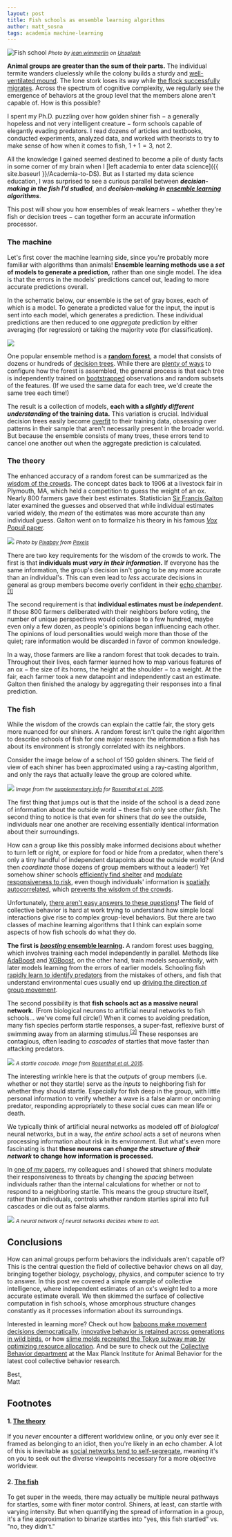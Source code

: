 ```yaml
---
layout: post
title: Fish schools as ensemble learning algorithms
author: matt_sosna
tags: academia machine-learning
---
```

<img src="{{  site.baseurl  }}/images/theory/coll_beh/koi_shoal.jpg" alt="Fish school">
<span style="font-size: 12px"><i>Photo by <a href="https://unsplash.com/@jwimmerli">jean wimmerlin</a> on <a href="https://unsplash.com">Unsplash</a></i></span>

**Animal groups are greater than the sum of their parts.** The individual termite wanders cluelessly while the colony builds a sturdy and [well-ventilated mound](http://www.bbc.com/earth/story/20151210-why-termites-build-such-enormous-skyscrapers). The lone stork loses its way while [the flock successfully migrates](https://flightforsurvival.org/white-stork/). Across the spectrum of cognitive complexity, we regularly see the emergence of behaviors at the group level that the members alone aren't capable of. How is this possible?

I spent my Ph.D. puzzling over how golden shiner fish $-$ a generally hopeless and not very intelligent creature $-$ form schools capable of elegantly evading predators. I read dozens of articles and textbooks, conducted experiments, analyzed data, and worked with theorists to try to make sense of how when it comes to fish, $1 + 1 = 3$, not $2$.

All the knowledge I gained seemed destined to become a pile of dusty facts in some corner of my brain when I [left academia to enter data science]({{  site.baseurl  }}/Academia-to-DS). But as I started my data science education, I was surprised to see a curious parallel between _**decision-making in the fish I'd studied**_, and _**decision-making in [ensemble learning](http://www.scholarpedia.org/article/Ensemble_learning) algorithms**_.

This post will show you how ensembles of weak learners $-$ whether they're fish or decision trees $-$ can together form an accurate information processor.

### The machine
Let's first cover the machine learning side, since you're probably more familiar with algorithms than animals! **Ensemble learning methods use a _set_ of models to generate a prediction,** rather than one single model. The idea is that the errors in the models' predictions cancel out, leading to more accurate predictions overall.

In the schematic below, our ensemble is the set of gray boxes, each of which is a model. To generate a predicted value for the input, the input is sent into each model, which generates a prediction. These individual predictions are then reduced to one _aggregate_ prediction by either averaging (for regression) or taking the majority vote (for classification).

<img src="{{ site.baseurl }}/images/theory/coll_beh/ensemble.png">

One popular ensemble method is a [**random forest**](https://en.wikipedia.org/wiki/Random_forest), a model that consists of dozens or hundreds of [decision trees](https://en.wikipedia.org/wiki/Decision_tree). While there are [plenty of ways](https://scikit-learn.org/stable/modules/generated/sklearn.ensemble.RandomForestClassifier.html) to configure how the forest is assembled, the general process is that each tree is independently trained on [bootstrapped](https://machinelearningmastery.com/a-gentle-introduction-to-the-bootstrap-method/) observations and random subsets of the features. (If we used the same data for each tree, we'd create the same tree each time!)

The result is a collection of models, **each with a _slightly different understanding_ of the training data.** This variation is crucial. Individual decision trees easily become [overfit](https://www.investopedia.com/terms/o/overfitting.asp) to their training data, obsessing over patterns in their sample that aren't necessarily present in the broader world. But because the ensemble consists of many trees, these errors tend to cancel one another out when the aggregate prediction is calculated.

### The theory
The enhanced accuracy of a random forest can be summarized as the [wisdom of the crowds](https://en.wikipedia.org/wiki/Wisdom_of_the_crowd). The concept dates back to 1906 at a livestock fair in Plymouth, MA, which held a competition to guess the weight of an ox. Nearly 800 farmers gave their best estimates. Statistician [Sir Francis Galton](https://en.wikipedia.org/wiki/Francis_Galton) later examined the guesses and observed that while individual estimates varied widely, the _mean_ of the estimates was more accurate than any individual guess. Galton went on to formalize his theory in his famous [_Vox Populi_ paper](https://www.all-about-psychology.com/the-wisdom-of-crowds.html).

<img src="{{  site.baseurl  }}/images/theory/coll_beh/ox.jpg">
<span style="font-size: 12px"><i>Photo by <a href="https://www.pexels.com/@pixabay">Pixabay</a> from <a href="https://www.pexels.com/photo/brown-bull-on-green-glass-field-under-grey-and-blue-cloudy-sky-139399/">Pexels</a></i></span>

There are two key requirements for the wisdom of the crowds to work. The first is that **individuals must _vary in their information_.** If everyone has the same information, the group's decision isn't going to be any more accurate than an individual's. This can even lead to _less_ accurate decisions in general as group members become overly confident in their [echo chamber](https://en.wikipedia.org/wiki/Echo_chamber_(media)).<sup>[[1]](#1-the-theory)</sup>

The second requirement is that **individual estimates must be _independent_.** If those 800 farmers deliberated with their neighbors before voting, the number of unique perspectives would collapse to a few hundred, maybe even only a few dozen, as people's opinions began influencing each other. The opinions of loud personalities would weigh more than those of the quiet; rare information would be discarded in favor of common knowledge.

In a way, those farmers are like a random forest that took decades to train. Throughout their lives, each farmer learned how to map various features of an ox $-$ the size of its horns, the height at the shoulder $-$ to a weight. At the fair, each farmer took a new datapoint and independently cast an estimate. Galton then finished the analogy by aggregating their responses into a final prediction.

### The fish
While the wisdom of the crowds can explain the cattle fair, the story gets more nuanced for our shiners. A random forest isn't quite the right algorithm to describe schools of fish for one major reason: the information a fish has about its environment is strongly correlated with its neighbors.

Consider the image below of a school of 150 golden shiners. The field of view of each shiner has been approximated using a ray-casting algorithm, and only the rays that actually leave the group are colored white.

<img src="{{  site.baseurl  }}/images/theory/coll_beh/school_FOV.png">
<span style="font-size: 12px"><i>Image from the <a href="https://www.pnas.org/content/pnas/suppl/2015/03/24/1420068112.DCSupplemental/pnas.1420068112.sapp.pdf">supplementary info</a> for <a href="https://www.pnas.org/content/pnas/early/2015/03/24/1420068112.full.pdf?with-ds=yes">Rosenthal et al. 2015</a>.</i></span>

The first thing that jumps out is that the inside of the school is a dead zone of information about the outside world $-$ these fish only see _other fish_. The second thing to notice is that even for shiners that _do_ see the outside, individuals near one another are receiving essentially identical information about their surroundings.

How can a group like this possibly make informed decisions about whether to turn left or right, or explore for food or hide from a predator, when there's only a tiny handful of independent datapoints about the outside world? (And then _coordinate_ those dozens of group members without a leader!) Yet somehow shiner schools [efficiently find shelter](https://kops.uni-konstanz.de/bitstream/handle/123456789/36982/Berdahl_0-387565.pdf?sequence=1) and [modulate responsiveness to risk](https://www.pnas.org/content/pnas/116/41/20556.full.pdf), even though individuals' information is [spatially autocorrelated](https://rspatial.org/raster/analysis/3-spauto.html), which [prevents the wisdom of the crowds](http://thekaolab.com/inc/papers/Kao_ProcB_2014.pdf).

Unfortunately, [there aren't easy answers to these questions](https://core.ac.uk/download/pdf/82291278.pdf)! The field of collective behavior is hard at work trying to understand how simple local interactions give rise to complex group-level behaviors. But there are two classes of machine learning algorithms that I think can explain some aspects of how fish schools do what they do.

**The first is [_boosting_ ensemble learning](https://quantdare.com/what-is-the-difference-between-bagging-and-boosting/).** A random forest uses bagging, which involves training each model independently in parallel. Methods like [AdaBoost](https://blog.paperspace.com/adaboost-optimizer/) and [XGBoost](https://machinelearningmastery.com/gentle-introduction-xgboost-applied-machine-learning/), on the other hand, train models _sequentially_, with later models learning from the errors of earlier models. Schooling fish [rapidly learn to identify predators](https://d1wqtxts1xzle7.cloudfront.net/38450274/Manassa_and_McCormick_2012b.pdf?1439341938=&response-content-disposition=inline%3B+filename%3DSocial_learning_and_acquired_recognition.pdf&Expires=1622730506&Signature=HAbYEHdliiZBK3N-aEQrqrquAcQEGr10BJutxdWqY9vX-WzY9VWGhQnucCIY9pfMSeVx75dD~u-mJEpd9mrMOv2v1miXZdTlsGTQE4ljmUeIODE3InJ9gypfgEFcmXyyi4Ilxe87SP~xr0iZLwpXzU-g1fB8F8LEfyG4c4V6aKvrEWVe-ZQXQXuSPnT9xkz2HGt7Odv431L-sVoziQ7KrGE8PxlxsljWU71mdGOxrnheXoXMED5YUEvf89n9KeFEuKSkMIVTvkkgJXtGhWQrPGxZZNex3Lknz2UvGzaUfmvUTLZOpNlPudHRY5gVRY9cplglDYiw7Kd87OIfRZ4grw__&Key-Pair-Id=APKAJLOHF5GGSLRBV4ZA) from the mistakes of others, and fish that understand environmental cues usually end up [driving the direction of group movement](https://www.researchgate.net/profile/Stephan-Reebs/publication/285599716_Can_a_minority_of_informed_leaders_determine_the_foraging_movements_of_a_fish_shoal/links/5a33f2ba45851532e82c989a/Can-a-minority-of-informed-leaders-determine-the-foraging-movements-of-a-fish-shoal.pdf).

The second possibility is that **fish schools act as a massive neural network.**  (From biological neurons to artificial neural networks to fish schools... we've come full circle!) When it comes to avoiding predation, many fish species perform startle responses, a super-fast, reflexive burst of swimming away from an alarming stimulus.<sup>[[2]](#2-the-fish)</sup> These responses are contagious, often leading to _cascades_ of startles that move faster than attacking predators.

<img src="{{  site.baseurl  }}/images/theory/coll_beh/startle_cascade.png">
<span style="font-size: 12px"><i>A startle cascade. Image from <a href="https://www.pnas.org/content/pnas/early/2015/03/24/1420068112.full.pdf?with-ds=yes">Rosenthal et al. 2015</a>.</i></span>

The interesting wrinkle here is that the _outputs_ of group members (i.e. whether or not they startle) serve as the _inputs_ to neighboring fish for whether they should startle. Especially for fish deep in the group, with little personal information to verify whether a wave is a false alarm or oncoming predator, responding appropriately to these social cues can mean life or death.

We typically think of artificial neural networks as modeled off of _biological_ neural networks, but in a way, _the entire school_ acts a set of neurons when processing information about risk in its environment. But what's even more fascinating is that **these neurons can _change the structure of their network_ to change how information is processed.**

In [one of my papers](https://www.pnas.org/content/pnas/116/41/20556.full.pdf), my colleagues and I showed that shiners modulate their responsiveness to threats by changing the _spacing_ between individuals rather than the internal calculations for whether or not to respond to a neighboring startle. This means the group structure itself, rather than individuals, controls whether random startles spiral into full cascades or die out as false alarms.

<img src = "{{  site.baseurl  }}/images/theory/coll_beh/fish_network.png">
<span style="font-size: 12px"><i>A neural network of neural networks decides where to eat.</i></span>

## Conclusions
How can animal groups perform behaviors the individuals aren't capable of? This is the central question the field of collective behavior chews on all day, bringing together biology, psychology, physics, and computer science to try to answer. In this post we covered a simple example of collective intelligence, where independent estimates of an ox's weight led to a more accurate estimate overall. We then skimmed the surface of collective computation in fish schools, whose amorphous structure changes constantly as it processes information about its surroundings.

Interested in learning more? Check out how [baboons make movement decisions democratically](https://science.sciencemag.org/content/348/6241/1358/tab-pdf), [innovative behavior is retained across generations in wild birds](https://www.researchgate.net/profile/Lucy-Aplin/publication/269189563_Experimentally_induced_innovations_lead_to_persistent_culture_via_conformity_in_wild_bird/links/5735d90808ae298602e0920b/Experimentally-induced-innovations-lead-to-persistent-culture-via-conformity-in-wild-bird.pdf), or how [slime molds recreated the Tokyo subway map by optimizing resource allocation](https://math.mit.edu/~dunkel/Teach/18.S995_2014F/paper_suggestions/science_tero.pdf). And be sure to check out the [Collective Behavior department](https://collectivebehaviour.com/) at the Max Planck Institute for Animal Behavior for the latest cool collective behavior research.

Best,<br>
Matt

## Footnotes
#### 1. [The theory](#the-theory)
If you _never_ encounter a different worldview online, or you only ever see it framed as belonging to an idiot, then you're likely in an echo chamber. A lot of this is inevitable as [social networks tend to self-segregate](https://www.pnas.org/content/118/7/e2022761118), meaning it's on you to seek out the diverse viewpoints necessary for a more objective worldview.

#### 2. [The fish](#the-fish)
To get super in the weeds, there may actually be multiple neural pathways for startles, some with finer motor control. Shiners, at least, can startle with varying intensity. But when quantifying the spread of information in a group, it's a fine approximation to binarize startles into "yes, this fish startled" vs. "no, they didn't."
